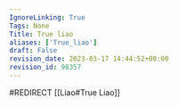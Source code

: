 ```yaml
---
IgnoreLinking: True
Tags: None
Title: True liao
aliases: ['True_liao']
draft: False
revision_date: 2023-03-17 14:44:52+00:00
revision_id: 98357
---
```


#REDIRECT [[Liao#True Liao]]
